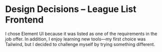# Design Decisions – League List Frontend

I chose Element UI because it was listed as one of the requirements in the job offer. In addition, I enjoy learning new tools—my first choice was Tailwind, but I decided to challenge myself by trying something different. 
